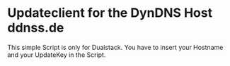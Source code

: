 # Updateclient for the DynDNS Host ddnss.de

This simple Script is only for Dualstack.
You have to insert your Hostname and your UpdateKey in the Script.
